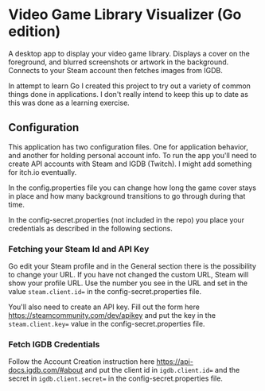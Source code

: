 # Video Game Library Visualizer (Go edition)

A desktop app to display your video game library. Displays a cover on the foreground, and
blurred screenshots or artwork in the background. Connects to your Steam account then
fetches images from IGDB.

In attempt to learn Go I created this project to try out a variety of common things done
in applications. I don't really intend to keep this up to date as this was done as a
learning exercise. 

## Configuration
This application has two configuration files. One for application behavior, and another
for holding personal account info. To run the app you'll need to create API accounts with
Steam and IGDB (Twitch). I might add something for itch.io eventually.

In the config.properties file you can change how long the game cover stays in place and how
many background transitions to go through during that time.

In the config-secret.properties (not included in the repo) you place your credentials as
described in the following sections.

### Fetching your Steam Id and API Key
Go edit your Steam profile and in the General section there is the possibility to change
your URL. If you have not changed the custom URL, Steam will show your profile URL. Use the 
number you see in the URL and set in the value `steam.client.id=` in the 
config-secret.properties file. 

You'll also need to create an API key. Fill out the form here https://steamcommunity.com/dev/apikey
and put the key in the `steam.client.key=` value in the config-secret.properties file.

### Fetch IGDB Credentials
Follow the Account Creation instruction here https://api-docs.igdb.com/#about and put the 
client id in `igdb.client.id=` and the secret in `igdb.client.secret=` in the 
config-secret.properties file.